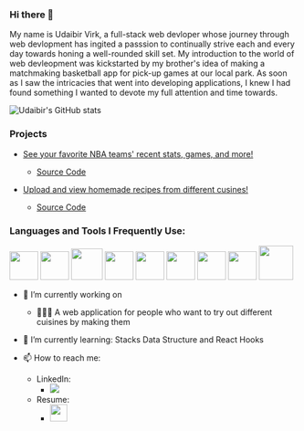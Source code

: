 ### Hi there 👋
My name is Udaibir Virk, a full-stack web devloper whose journey through web devlopment has ingited a passsion to continually strive each and every day towards honing a well-rounded skill set. My introduction to the world of web devleopment was kickstarted by my brother's idea of making a matchmaking basketball app for pick-up games at our local park. As soon as I saw the intricacies that went into developing applications, I knew I had found something I wanted to devote my full attention and time towards.

![Udaibir's GitHub stats](https://github-readme-stats.vercel.app/api?username=udaibirv&show_icons=true&theme=synthwave&hide=contribs,prs,stars)

### Projects 
   - <a href="https://udaibirv.github.io/ajax-project">See your favorite NBA teams' recent stats, games, and more!</a>
      - <a href="https://github.com/udaibirv/ajax-project">Source Code</a>
   
   - <a href="https://recipe-maker-app.herokuapp.com/">Upload and view homemade recipes from different cusines!</a>
      - <a href="https://github.com/udaibirv/myRecipe">Source Code</a>


### Languages and Tools I Frequently Use: 
<img src="https://user-images.githubusercontent.com/29240758/108287565-d37d1380-713f-11eb-9f1a-7edff78649da.png" width="50"> <img src="https://user-images.githubusercontent.com/29240758/108287722-1b9c3600-7140-11eb-8424-d2a6e439b8bf.png" width="50"> <img src="https://user-images.githubusercontent.com/29240758/108291348-0080f480-7147-11eb-9898-8e00b19a86b9.jpg" width="55">  <img src="https://user-images.githubusercontent.com/29240758/108288070-c4e32c00-7140-11eb-9901-a8772a755b7e.png" width="50"> <img src="https://user-images.githubusercontent.com/29240758/108288538-9ade3980-7141-11eb-854b-04c86399fffb.png" width="50"> <img src="https://user-images.githubusercontent.com/29240758/108295632-dd594380-714c-11eb-9286-f15cf804aba4.png" width="50"> <img src="https://user-images.githubusercontent.com/29240758/108288631-c5c88d80-7141-11eb-9446-6764bd3f19da.png" width="50"> <img src="https://user-images.githubusercontent.com/29240758/108288716-f3153b80-7141-11eb-8b47-ceeae7ed0201.png" width="50"> <img src="https://user-images.githubusercontent.com/29240758/108291116-910b0500-7146-11eb-8de9-d4128ac836ed.png" width="60">



- 🔭 I’m currently working on 
  -  👨🏽‍🍳 A web application for people who want to try out different cuisines by making them 

- 🌱 I’m currently learning: Stacks Data Structure and React Hooks

- 📫 How to reach me: 
   - LinkedIn:  
      - [<img src="https://user-images.githubusercontent.com/29240758/108280082-7b8be000-7132-11eb-959e-1912c005461b.png">][linkedin]
   - Resume:   
      - [<img src="https://user-images.githubusercontent.com/29240758/108418664-683a4c80-71e6-11eb-8d8c-58972a6fa8e3.png" height="30">][resume]





 [linkedin]: https://www.linkedin.com/in/udaibir-virk/
 [Resume]: https://github.com/udaibirv/resume/blob/main/Udaibir_Virk_.pdf
 [project]: https://udaibirv.github.io/ajax-project/

